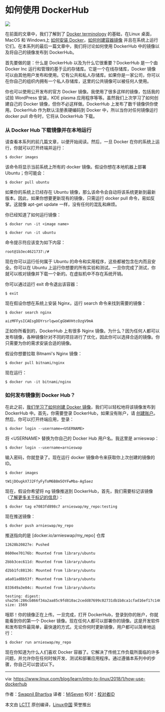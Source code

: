 如何使用 DockerHub
=====

![](https://www.linux.com/sites/lcom/files/styles/rendered_file/public/dockerhub-container.jpg?itok=tvraxGzh)

在前面的文章中，我们了解到了 [Docker terminology][1] 的基础，在Linux 桌面，MacOS 和 Windows上 [如何安装 Docker][2]，[如何创建容器镜像][3] 并且在系统上运行它们。在本系列的最后一篇文章中，我们将讨论如何使用 DockerHub 中的镜像以及将自己的镜像发布到 DockerHub。

首先要做的是：什么是 DockerHub 以及为什么它很重要？DockerHub 是一个由 Docker Inc 运行和管理的基于云的存储库。它是一个在线存储库，Docker 镜像可以由其他用户发布和使用。它有公共和私人存储库。如果你是一家公司，你可以在你自己的组织内拥有一个私人存储库，这里的公共镜像可以被任何人使用。

你也可以使用公开发布的官方 Docker 镜像。我使用了很多这样的镜像，包括我的试验 WordPress 安装，KDE plasma 应用程序等等。虽然我们上次学习了如何创建自己的 Docker 镜像，但你不必这样做。DockerHub 上发布了数千镜像供你使用。DockerHub 作为默认注册表硬编码到 Docker 中，所以当你对任何镜像运行 docker pull 命令时，它将从 DockerHub 下载。

### 从 Docker Hub 下载镜像并在本地运行

请查看本系列的前几篇文章，以便开始阅读。然后，一旦 Docker 在你的系统上运行，你就可以打开终端并运行：
```
$ docker images
```

该命令将显示当前系统上所有的 docker 镜像。假设你想在本地机器上部署 Ubuntu；你可能会：
```
$ docker pull ubuntu
```

如果你的系统上已经存在 Ubuntu 镜像，那么该命令会自动将该系统更新到最新版本。因此，如果你想要更新现有的镜像，只需运行 docker pull 命令，易如反掌。这就像 apt-get update 一样，没有任何的混乱和麻烦。

你已经知道了如何运行镜像：
```
$ docker run -it <image name>

$ docker run -it ubuntu
```

命令提示符应该变为如下内容：
```
root@1b3ec4621737:/#
```

现在你可以运行任何属于 Ubuntu 的命令和实用程序，这些都被包含在内而且安全。你可以在 Ubuntu 上运行你想要的所有实验和测试。一旦你完成了测试，你就可以核对镜像并下载一个新的。在虚拟机中不存在系统开销。

你可以通过运行 exit 命令退出该容器：
```
$ exit
```

现在假设你想在系统上安装 Nginx，运行 search 命令来找到需要的镜像：
```
$ docker search nginx

aizMFFysICAEsgDDYrsrlqwoCgGbWVHtcOzgV9mA
```

正如你所看到的，DockerHub 上有很多 Nginx 镜像。为什么？因为任何人都可以发布镜像，各种镜像针对不同的项目进行了优化，因此你可以选择合适的镜像。你只需要为你的需求安装合适的镜像。

假设你想要拉取 Bitnami's Nginx 镜像：
```
$ docker pull bitnami/nginx
```

现在运行：
```
$ docker run -it bitnami/nginx
```

### 如何发布镜像到 Docker Hub？

在此之前，[我们学习了如何创建 Docker 镜像][3]，我们可以轻松地将该镜像发布到 DockerHub 中。首先，你需要登录 DockerHub，如果没有账户，请 [创建账户][5]。然后，你可以打开终端应用，登录：
```
$ docker login --username=<USERNAME>
```

将 &lt;USERNAME&gt; 替换为你自己的 Docker Hub 用户名。我这里是 arnieswap：
```
$ docker login --username=arnieswap
```

输入密码，你就登录了。现在运行 docker 镜像命令来获取你上次创建的镜像的 ID。
```
$ docker images

tW1jDOugkX7J2FfyFyToM6B8m5OYFwMba-Ag5aez
```

现在，假设你希望将 ng 镜像推送到 DockerHub，首先，我们需要标记该镜像（[了解更多关于标记的信息][1]）：
```
$ docker tag e7083fd898c7 arnieswap/my_repo:testing
```

现在推送镜像：
```
$ docker push arnieswap/my_repo
```

推送指向的是 [docker.io/arnieswap/my_repo] 仓库
```
12628b20827e: Pushed

8600ee70176b: Mounted from library/ubuntu

2bbb3cec611d: Mounted from library/ubuntu

d2bb1fc88136: Mounted from library/ubuntu

a6a01ad8b53f: Mounted from library/ubuntu

833649a3e04c: Mounted from library/ubuntu

testing: digest: sha256:286cb866f34a2aa85c9fd810ac2cedd87699c02731db1b8ca1cfad16ef17c146 size: 1569

```

哦耶！你的镜像正在上传。一旦完成，打开 DockerHub，登录到你的账户，你就能看到你的第一个 Docker 镜像。现在任何人都可以部署你的镜像。这是开发软件和发布软件最简单，最快速的方式。无论你何时更新镜像，用户都可以简单地运行：
```
$ docker run arnieswap/my_repo
```

现在你知道为什么人们喜欢 Docker 容器了。它解决了传统工作负载所面临的许多问题，并允许你在任何时候开发、测试和部署应用程序。通过遵循本系列中的步骤，你自己可以尝试以下。

--------------------------------------------------------------------------------

via: https://www.linux.com/blog/learn/intro-to-linux/2018/1/how-use-dockerhub

作者：[Swapnil Bhartiya][a]
译者：[MjSeven](https://github.com/MjSeven)
校对：[校对者ID](https://github.com/校对者ID)

本文由 [LCTT](https://github.com/LCTT/TranslateProject) 原创编译，[Linux中国](https://linux.cn/) 荣誉推出

[a]:https://www.linux.com/users/arnieswap
[1]:https://www.linux.com/blog/intro-to-linux/2017/12/container-basics-terms-you-need-know
[2]:https://www.linux.com/blog/learn/intro-to-linux/how-install-docker-ce-your-desktop
[3]:https://www.linux.com/blog/learn/intro-to-linux/2018/1/how-create-docker-image
[4]:https://lh3.googleusercontent.com/aizMFFysICAEsgDDYrsrlqwoCgGbWVHtcOzgV9mAtV8IdBZgHPJTdHIZhWBNCRvOyJb108ZBajJ_Nz10yCxGSvk-AF-yvFxpojLdVu3Jjihcwaup6CQLc67A5nglBuGDaOZWcrbV
[5]:https://hub.docker.com/
[6]:https://lh6.googleusercontent.com/tW1jDOugkX7J2FfyFyToM6B8m5OYFwMba-Ag5aezVGf2A5gsKJ47QrCh_TOKWgIKfE824Uc2Cwwwj9jWps1yJlUZqDyIceVQs-nEbKavFDxuUxLyd4thBA4_rsXrQH4r7hrG8FnD
